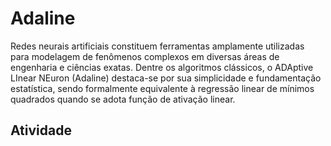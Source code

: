 # Adaline

Redes neurais artificiais constituem ferramentas amplamente utilizadas para modelagem de fenômenos complexos em diversas áreas de engenharia e ciências exatas. Dentre os algoritmos clássicos, o ADAptive LInear NEuron (Adaline) destaca-se por sua simplicidade e fundamentação estatística, sendo formalmente equivalente à regressão linear de mínimos quadrados quando se adota função de ativação linear.

## Atividade
